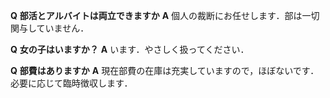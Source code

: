 
__Q__   __部活とアルバイトは両立できますか__ 
__A__   個人の裁断にお任せします．部は一切関与していません．

__Q__   __女の子はいますか？__
__A__   います．やさしく扱ってください．

__Q__   __部費はありますか__
__A__   現在部費の在庫は充実していますので，ほぼないです．必要に応じて臨時徴収します．
